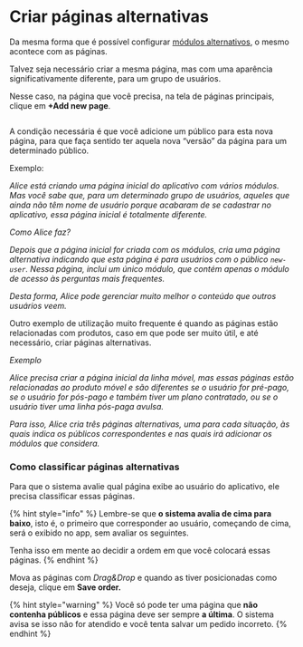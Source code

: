 # Criar páginas alternativas

Da mesma forma que é possível configurar [módulos alternativos](como-crear-una-pagina-modular/contenido.md#crear-un-grupo-de-modulos-alternativos), o mesmo acontece com as páginas.

Talvez seja necessário criar a mesma página, mas com uma aparência significativamente diferente, para um grupo de usuários.

Nesse caso, na página que você precisa, na tela de páginas principais, clique em **+Add new page**.

<figure><img src=".gitbook/assets/image.png" alt=""><figcaption></figcaption></figure>

A condição necessária é que você adicione um público para esta nova página, para que faça sentido ter aquela nova “versão” da página para um determinado público.

Exemplo:

*Alice está criando uma página inicial do aplicativo com vários módulos. Mas você sabe que, para um determinado grupo de usuários, aqueles que ainda não têm nome de usuário porque acabaram de se cadastrar no aplicativo, essa página inicial é totalmente diferente.*

*Como Alice faz?*

*Depois que a página inicial for criada com os módulos, cria uma página alternativa indicando que esta página é para usuários com o público `new-user`. Nessa página, inclui um único módulo, que contém apenas o módulo de acesso às perguntas mais frequentes.*

*Desta forma, Alice pode gerenciar muito melhor o conteúdo que outros usuários veem.*

Outro exemplo de utilização muito frequente é quando as páginas estão relacionadas com produtos, caso em que pode ser muito útil, e até necessário, criar páginas alternativas.

*Exemplo*

*Alice precisa criar a página inicial da linha móvel, mas essas páginas estão relacionadas ao produto móvel e são diferentes se o usuário for pré-pago, se o usuário for pós-pago e também tiver um plano contratado, ou se o usuário tiver uma linha pós-paga avulsa.*

*Para isso, Alice cria três páginas alternativas, uma para cada situação, às quais indica os públicos correspondentes e nas quais irá adicionar os módulos que considera.*

### Como classificar páginas alternativas

Para que o sistema avalie qual página exibe ao usuário do aplicativo, ele precisa classificar essas páginas.

{% hint style="info" %} Lembre-se que **o sistema avalia de cima para baixo**, isto é, o primeiro que corresponder ao usuário, começando de cima, será o exibido no app, sem avaliar os seguintes.

Tenha isso em mente ao decidir a ordem em que você colocará essas páginas. {% endhint %}

Mova as páginas com *Drag&amp;Drop* e quando as tiver posicionadas como deseja, clique em **Save order.**

{% hint style="warning" %} Você só pode ter uma página que **não contenha públicos** e essa página deve ser sempre **a última**. O sistema avisa se isso não for atendido e você tenta salvar um pedido incorreto. {% endhint %}

<figure><img src=".gitbook/assets/MovePages.gif" alt=""><figcaption></figcaption></figure>
